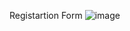 Registartion Form
![image](https://github.com/D-Cruze/Registration_Form/assets/136307177/89fbb386-6f8d-4843-a587-cdad546747eb)
